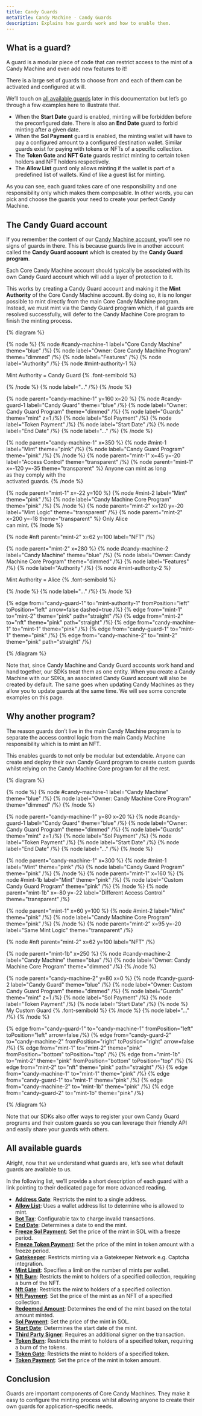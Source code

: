 ```yaml
---
title: Candy Guards
metaTitle: Candy Machine - Candy Guards
description: Explains how guards work and how to enable them.
---
```


## What is a guard?

A guard is a modular piece of code that can restrict access to the mint of a Candy Machine and even add new features to it!

There is a large set of guards to choose from and each of them can be activated and configured at will.

We’ll touch on [all available guards](/core-candy-machine/available-guards) later in this documentation but let’s go through a few examples here to illustrate that.

- When the **Start Date** guard is enabled, minting will be forbidden before the preconfigured date. There is also an **End Date** guard to forbid minting after a given date.
- When the **Sol Payment** guard is enabled, the minting wallet will have to pay a configured amount to a configured destination wallet. Similar guards exist for paying with tokens or NFTs of a specific collection.
- The **Token Gate** and **NFT Gate** guards restrict minting to certain token holders and NFT holders respectively.
- The **Allow List** guard only allows minting if the wallet is part of a predefined list of wallets. Kind of like a guest list for minting.

As you can see, each guard takes care of one responsibility and one responsibility only which makes them composable. In other words, you can pick and choose the guards your need to create your perfect Candy Machine.

## The Candy Guard account

If you remember the content of our [Candy Machine account](/core-candy-machine/manage#candy-machine-account), you’ll see no signs of guards in there. This is because guards live in another account called the **Candy Guard account** which is created by the **Candy Guard program**.

Each Core Candy Machine account should typically be associated with its own Candy Guard account which will add a layer of protection to it.

This works by creating a Candy Guard account and making it the **Mint Authority** of the Core Candy Machine account. By doing so, it is no longer possible to mint directly from the main Core Candy Machine program. Instead, we must mint via the Candy Guard program which, if all guards are resolved successfully, will defer to the Candy Machine Core program to finish the minting process.

{% diagram %}

{% node %}
{% node #candy-machine-1 label="Core Candy Machine" theme="blue" /%}
{% node label="Owner: Core Candy Machine Program" theme="dimmed" /%}
{% node label="Features" /%}
{% node label="Authority" /%}
{% node #mint-authority-1 %}

Mint Authority = Candy Guard {% .font-semibold %}

{% /node %}
{% node label="..." /%}
{% /node %}

{% node parent="candy-machine-1" y=160 x=20 %}
{% node #candy-guard-1 label="Candy Guard" theme="blue" /%}
{% node label="Owner: Candy Guard Program" theme="dimmed" /%}
{% node label="Guards" theme="mint" z=1 /%}
{% node label="Sol Payment" /%}
{% node label="Token Payment" /%}
{% node label="Start Date" /%}
{% node label="End Date" /%}
{% node label="..." /%}
{% /node %}

{% node parent="candy-machine-1" x=350 %}
{% node #mint-1 label="Mint" theme="pink" /%}
{% node label="Candy Guard Program" theme="pink" /%}
{% /node %}
{% node parent="mint-1" x=45 y=-20 label="Access Control" theme="transparent" /%}
{% node parent="mint-1" x=-120 y=-35 theme="transparent" %}
Anyone can mint as long \
as they comply with the \
activated guards.
{% /node %}

{% node parent="mint-1" x=-22 y=100 %}
{% node #mint-2 label="Mint" theme="pink" /%}
{% node label="Candy Machine Core Program" theme="pink" /%}
{% /node %}
{% node parent="mint-2" x=120 y=-20 label="Mint Logic" theme="transparent" /%}
{% node parent="mint-2" x=200 y=-18 theme="transparent" %}
Only Alice \
can mint.
{% /node %}

{% node #nft parent="mint-2" x=62 y=100 label="NFT" /%}

{% node parent="mint-2" x=280 %}
{% node #candy-machine-2 label="Candy Machine" theme="blue" /%}
{% node label="Owner: Candy Machine Core Program" theme="dimmed" /%}
{% node label="Features" /%}
{% node label="Authority" /%}
{% node #mint-authority-2 %}

Mint Authority = Alice {% .font-semibold %}

{% /node %}
{% node label="..." /%}
{% /node %}

{% edge from="candy-guard-1" to="mint-authority-1" fromPosition="left" toPosition="left" arrow=false dashed=true /%}
{% edge from="mint-1" to="mint-2" theme="pink" path="straight" /%}
{% edge from="mint-2" to="nft" theme="pink" path="straight" /%}
{% edge from="candy-machine-1" to="mint-1" theme="pink" /%}
{% edge from="candy-guard-1" to="mint-1" theme="pink" /%}
{% edge from="candy-machine-2" to="mint-2" theme="pink" path="straight" /%}

{% /diagram %}

Note that, since Candy Machine and Candy Guard accounts work hand and hand together, our SDKs treat them as one entity. When you create a Candy Machine with our SDKs, an associated Candy Guard account will also be created by default. The same goes when updating Candy Machines as they allow you to update guards at the same time. We will see some concrete examples on this page.

## Why another program?

The reason guards don’t live in the main Candy Machine program is to separate the access control logic from the main Candy Machine responsibility which is to mint an NFT.

This enables guards to not only be modular but extendable. Anyone can create and deploy their own Candy Guard program to create custom guards whilst relying on the Candy Machine Core program for all the rest.

{% diagram %}

{% node %}
{% node #candy-machine-1 label="Candy Machine" theme="blue" /%}
{% node label="Owner: Candy Machine Core Program" theme="dimmed" /%}
{% /node %}

{% node parent="candy-machine-1" y=80 x=20 %}
{% node #candy-guard-1 label="Candy Guard" theme="blue" /%}
{% node label="Owner: Candy Guard Program" theme="dimmed" /%}
{% node label="Guards" theme="mint" z=1 /%}
{% node label="Sol Payment" /%}
{% node label="Token Payment" /%}
{% node label="Start Date" /%}
{% node label="End Date" /%}
{% node label="..." /%}
{% /node %}

{% node parent="candy-machine-1" x=300 %}
{% node #mint-1 label="Mint" theme="pink" /%}
{% node label="Candy Guard Program" theme="pink" /%}
{% /node %}
{% node parent="mint-1" x=160 %}
{% node #mint-1b label="Mint" theme="pink" /%}
{% node label="Custom Candy Guard Program" theme="pink" /%}
{% /node %}
{% node parent="mint-1b" x=-80 y=-22 label="Different Access Control" theme="transparent" /%}

{% node parent="mint-1" x=60 y=100 %}
{% node #mint-2 label="Mint" theme="pink" /%}
{% node label="Candy Machine Core Program" theme="pink" /%}
{% /node %}
{% node parent="mint-2" x=95 y=-20 label="Same Mint Logic" theme="transparent" /%}

{% node #nft parent="mint-2" x=62 y=100 label="NFT" /%}

{% node parent="mint-1b" x=250 %}
{% node #candy-machine-2 label="Candy Machine" theme="blue" /%}
{% node label="Owner: Candy Machine Core Program" theme="dimmed" /%}
{% /node %}

{% node parent="candy-machine-2" y=80 x=0 %}
{% node #candy-guard-2 label="Candy Guard" theme="blue" /%}
{% node label="Owner: Custom Candy Guard Program" theme="dimmed" /%}
{% node label="Guards" theme="mint" z=1 /%}
{% node label="Sol Payment" /%}
{% node label="Token Payment" /%}
{% node label="Start Date" /%}
{% node %}
My Custom Guard {% .font-semibold %}
{% /node %}
{% node label="..." /%}
{% /node %}

{% edge from="candy-guard-1" to="candy-machine-1" fromPosition="left" toPosition="left" arrow=false /%}
{% edge from="candy-guard-2" to="candy-machine-2" fromPosition="right" toPosition="right" arrow=false /%}
{% edge from="mint-1" to="mint-2" theme="pink" fromPosition="bottom" toPosition="top" /%}
{% edge from="mint-1b" to="mint-2" theme="pink" fromPosition="bottom" toPosition="top" /%}
{% edge from="mint-2" to="nft" theme="pink" path="straight" /%}
{% edge from="candy-machine-1" to="mint-1" theme="pink" /%}
{% edge from="candy-guard-1" to="mint-1" theme="pink" /%}
{% edge from="candy-machine-2" to="mint-1b" theme="pink" /%}
{% edge from="candy-guard-2" to="mint-1b" theme="pink" /%}

{% /diagram %}

Note that our SDKs also offer ways to register your own Candy Guard programs and their custom guards so you can leverage their friendly API and easily share your guards with others.

## All available guards

Alright, now that we understand what guards are, let’s see what default guards are available to us.

In the following list, we’ll provide a short description of each guard with a link pointing to their dedicated page for more advanced reading.

- [**Address Gate**](/core-candy-machine/available-guards/address-gate): Restricts the mint to a single address.
- [**Allow List**](/core-candy-machine/available-guards/allow-list): Uses a wallet address list to determine who is allowed to mint.
- [**Bot Tax**](/core-candy-machine/available-guards/bot-tax): Configurable tax to charge invalid transactions.
- [**End Date**](/core-candy-machine/available-guards/end-date): Determines a date to end the mint.
- [**Freeze Sol Payment**](/core-candy-machine/available-guards/freeze-sol-payment): Set the price of the mint in SOL with a freeze period.
- [**Freeze Token Payment**](/core-candy-machine/available-guards/freeze-token-payment): Set the price of the mint in token amount with a freeze period.
- [**Gatekeeper**](/core-candy-machine/available-guards/gatekeeper): Restricts minting via a Gatekeeper Network e.g. Captcha integration.
- [**Mint Limit**](/core-candy-machine/available-guards/mint-limit): Specifies a limit on the number of mints per wallet.
- [**Nft Burn**](/core-candy-machine/available-guards/nft-burn): Restricts the mint to holders of a specified collection, requiring a burn of the NFT.
- [**Nft Gate**](/core-candy-machine/available-guards/nft-gate): Restricts the mint to holders of a specified collection.
- [**Nft Payment**](/core-candy-machine/available-guards/nft-payment): Set the price of the mint as an NFT of a specified collection.
- [**Redeemed Amount**](/core-candy-machine/available-guards/redeemed-amount): Determines the end of the mint based on the total amount minted.
- [**Sol Payment**](/core-candy-machine/available-guards/sol-payment): Set the price of the mint in SOL.
- [**Start Date**](/core-candy-machine/available-guards/start-date): Determines the start date of the mint.
- [**Third Party Signer**](/core-candy-machine/available-guards/third-party-signer): Requires an additional signer on the transaction.
- [**Token Burn**](/core-candy-machine/available-guards/token-burn): Restricts the mint to holders of a specified token, requiring a burn of the tokens.
- [**Token Gate**](/core-candy-machine/available-guards/token-gate): Restricts the mint to holders of a specified token.
- [**Token Payment**](/core-candy-machine/available-guards/token-payment): Set the price of the mint in token amount.

<!-- ## Updating guards

Did you set something wrong in your guards? Did you change your mind about the mint price? Do you need to delay the start of the mint of a little? No worries, guards can easily be updated following the same settings used when creating them.

You can enable new guards by providing their settings or disable current ones by giving them empty settings.

{% dialect-switcher title="Update guards" %}
{% dialect title="JavaScript" id="js" %}

You may update the guards of a Candy Machine the same way you created them. That is, by providing their settings inside the `guards` object of the `updateCandyGuard` function. Any guard set to `none()` or not provided will be disabled.

Note that the entire `guards` object will be updated meaning **it will override all existing guards**!

Therefore, make sure to provide the settings for all guards you want to enable, even if their settings are not changing. You may want to fetch the candy guard account first to fallback to its current guards.

```tsx
import { some, none, sol } from '@metaplex-foundation/umi'

const candyGuard = fetchCandyGuard(umi, candyMachine.mintAuthority)
await updateCandyGuard(umi, {
  candyGuard: candyGuard.publicKey,
  guards: {
    ...candyGuard.guards,
    botTax: none(),
    solPayment: some({ lamports: sol(3), destination: treasury }),
  },
})
```

API References: [updateCandyGuard](https://mpl-core-candy-machine-js-docs.vercel.app/functions/updateCandyGuard.html), [CandyGuard](https://mpl-core-candy-machine-js-docs.vercel.app/types/CandyGuard.html), [DefaultGuardSetArgs](https://mpl-core-candy-machine-js-docs.vercel.app/types/DefaultGuardSetArgs.html)

{% /dialect %}
{% /dialect-switcher %}

## Viewing the guards of a Candy Machine

Once you have set up your guards on a Candy Machine, all the provided settings can be retrieved and viewed by anyone on the Candy Guard account.

{% dialect-switcher title="Fetch guards" %}
{% dialect title="JavaScript" id="js" %}

You may access the candy guard associated with a candy machine by using the `fetchCandyGuard` function on the `mintAuthority` attribute of the candy machine account.

```ts
import {
  fetchCandyMachine,
  fetchCandyGuard,
} from '@metaplex-foundation/mpl-core-candy-machine'

const candyMachine = await fetchCandyMachine(umi, candyMachineAddress)
const candyGuard = await fetchCandyGuard(umi, candyMachine.mintAuthority)

candyGuard.guards // All guard settings.
candyGuard.guards.botTax // Bot Tax settings.
candyGuard.guards.solPayment // Sol Payment settings.
// ...
```

Note that, when using the `create` function, an associated candy guard account is automatically created for each candy machine such that their address is deterministic. Therefore, in this case, we could fetch both accounts using only one RPC call like so.

```ts
import { assertAccountExists } from '@metaplex-foundation/umi'
import {
  findCandyGuardPda,
  deserializeCandyMachine,
  deserializeCandyGuard,
} from '@metaplex-foundation/mpl-core-candy-machine'

const candyGuardAddress = findCandyGuardPda(umi, { base: candyMachineAddress })
const [rawCandyMachine, rawCandyGuard] = await umi.rpc.getAccounts([
  candyMachineAddress,
  candyGuardAddress,
])
assertAccountExists(rawCandyMachine)
assertAccountExists(rawCandyGuard)

const candyMachine = deserializeCandyMachine(umi, rawCandyMachine)
const candyGuard = deserializeCandyGuard(umi, rawCandyGuard)
```

API References: [fetchCandyGuard](https://mpl-core-candy-machine-js-docs.vercel.app/functions/fetchCandyGuard.html), [findCandyGuardPda](https://mpl-core-candy-machine-js-docs.vercel.app/functions/findCandyGuardPda.html), [CandyGuard](https://mpl-core-candy-machine-js-docs.vercel.app/types/CandyGuard.html), [DefaultGuardSetArgs](https://mpl-core-candy-machine-js-docs.vercel.app/types/DefaultGuardSetArgs.html)

{% /dialect %}
{% /dialect-switcher %}

## Wrapping and unwrapping Candy Guard accounts manually

So far we’ve managed both Candy Machine and Candy Guard accounts together because that makes the most sense for most projects.

However, it is important to note that Candy Machines and Candy Guards can be created and associated in different steps, even using our SDKs.

You will first need to create the two accounts separately and associate/dissociate them manually.

{% dialect-switcher title="Associate and dissociate guards from a Candy Machine" %}
{% dialect title="JavaScript" id="js" %}

The `create` function of the Umi library already takes care of creating and associating a brand new Candy Guard account for every Candy Machine account created.

However, if you wanted to create them separately and manually associate/dissociate them, this is how you’d do it.

```ts
import { some, percentAmount, sol, dateTime } from '@metaplex-foundation/umi'

// Create a Candy Machine without a Candy Guard.
const candyMachine = generateSigner(umi)
await createCandyMachineV2({
  candyMachine,
  tokenStandard: TokenStandard.NonFungible,
  collectionMint: collectionMint.publicKey,
  collectionUpdateAuthority: umi.identity,
  itemsAvailable: 100,
  sellerFeeBasisPoints: percentAmount(1.23),
  creators: [
    { address: umi.identity.publicKey, verified: false, percentageShare: 100 },
  ],
  configLineSettings: some({
    prefixName: 'My NFT #',
    nameLength: 3,
    prefixUri: 'https://example.com/',
    uriLength: 20,
    isSequential: false,
  }),
}).sendAndConfirm(umi)

// Create a Candy Guard.
const base = generateSigner(umi)
const candyGuard = findCandyGuardPda(umi, { base: base.publicKey })
await createCandyGuard({
  base,
  guards: {
    botTax: { lamports: sol(0.01), lastInstruction: false },
    solPayment: { lamports: sol(1.5), destination: treasury },
    startDate: { date: dateTime('2022-10-17T16:00:00Z') },
  },
}).sendAndConfirm(umi)

// Associate the Candy Guard with the Candy Machine.
await wrap({
  candyMachine: candyMachine.publicKey,
  candyGuard,
}).sendAndConfirm(umi)

// Dissociate them.
await unwrap({
  candyMachine: candyMachine.publicKey,
  candyGuard,
}).sendAndConfirm(umi)
```

API References: [createCandyMachineV2](https://mpl-core-candy-machine-js-docs.vercel.app/functions/createCandyMachineV2.html), [createCandyGuard](https://mpl-core-candy-machine-js-docs.vercel.app/functions/createCandyGuard.html), [wrap](https://mpl-core-candy-machine-js-docs.vercel.app/functions/wrap.html), [unwrap](https://mpl-core-candy-machine-js-docs.vercel.app/functions/unwrap.html)

{% /dialect %}
{% /dialect-switcher %} -->

## Conclusion

Guards are important components of Core Candy Machines. They make it easy to configure the minting process whilst allowing anyone to create their own guards for application-specific needs.
